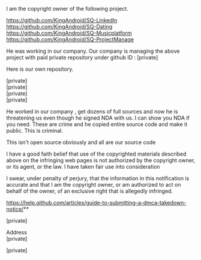 I am the copyright owner of the following project.

https://github.com/KingAndroid/SQ-LinkedIn  
https://github.com/KingAndroid/SQ-Dating  
https://github.com/KingAndroid/SQ-Musicplatform  
https://github.com/KingAndroid/SQ-ProjectManage  

He was working in our company.
Our company is managing the above project with paid private repository
under github ID : [private]  

Here is our own repository.

[private]   
[private]   
[private]  
[private]  

He worked in our company , get dozens of full sources and now he is threatening us even though he signed NDA with us.
I can show you NDA if you need.
These are crime and he copied entire source code and make it public.
This is criminal.

This isn't open source obviously and all are our source code

I have a good faith belief that use of the copyrighted materials described above on the infringing web pages is not authorized by the copyright owner, or its agent, or the law. I have taken fair use into consideration

I swear, under penalty of perjury, that the information in this notification is accurate and that I am the copyright owner, or am authorized to act on behalf of the owner, of an exclusive right that is allegedly infringed.

https://help.github.com/articles/guide-to-submitting-a-dmca-takedown-notice/**

[private]  

Address  
[private]  

[private]  
